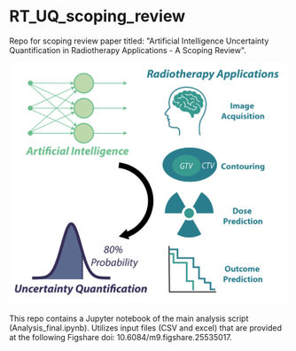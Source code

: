# RT_UQ_scoping_review
Repo for scoping review paper titled: "Artificial Intelligence Uncertainty Quantification in Radiotherapy Applications - A Scoping Review". 

<img src= "graphical_abstract.png">

This repo contains a Jupyter notebook of the main analysis script (Analysis_final.ipynb). Utilizes input files (CSV and excel) that are provided at the following Figshare doi: 10.6084/m9.figshare.25535017. 
